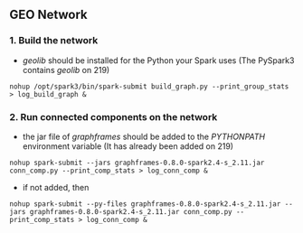 ## GEO Network
### 1. Build the network
* _geolib_ should be installed for the Python your Spark uses (The PySpark3 contains _geolib_ on 219)

`nohup /opt/spark3/bin/spark-submit build_graph.py --print_group_stats > log_build_graph &`

### 2. Run connected components on the network
* the jar file of _graphframes_ should be added to the _PYTHONPATH_ environment variable (It has already been added on 219)

`nohup spark-submit --jars graphframes-0.8.0-spark2.4-s_2.11.jar conn_comp.py --print_comp_stats > log_conn_comp &`

* if not added, then

`nohup spark-submit --py-files graphframes-0.8.0-spark2.4-s_2.11.jar --jars graphframes-0.8.0-spark2.4-s_2.11.jar conn_comp.py --print_comp_stats > log_conn_comp &`
